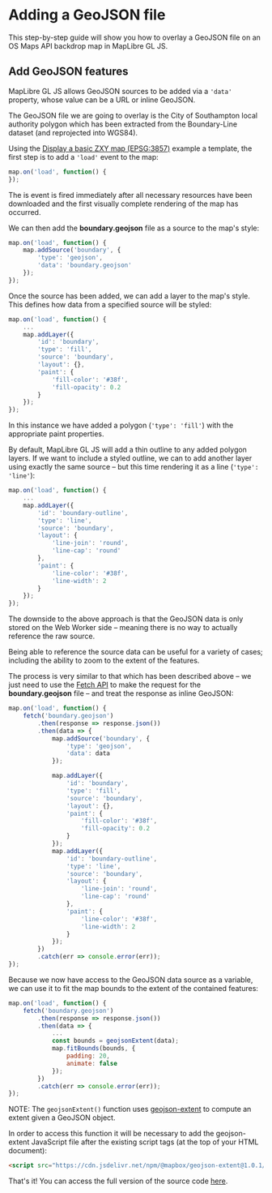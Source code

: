 # Adding a GeoJSON file

This step-by-step guide will show you how to overlay a GeoJSON file on an OS Maps API backdrop map in MapLibre GL JS.

## Add GeoJSON features

MapLibre GL JS allows GeoJSON sources to be added via a `'data'` property, whose value can be a URL or inline GeoJSON.

The GeoJSON file we are going to overlay is the City of Southampton local authority polygon which has been extracted from the Boundary-Line dataset (and reprojected into WGS84).

Using the [Display a basic ZXY map (EPSG:3857)](https://labs.os.uk/public/os-data-hub-examples/os-maps-api/zxy-3857-basic-map#maplibre-gl-js) example a template, the first step is to add a `'load'` event to the map:

```js
map.on('load', function() {
});
```

The is event is fired immediately after all necessary resources have been downloaded and the first visually complete rendering of the map has occurred.

We can then add the **boundary.geojson** file as a source to the map's style:

```js
map.on('load', function() {
    map.addSource('boundary', {
        'type': 'geojson',
        'data': 'boundary.geojson'
    });
});
```

Once the source has been added, we can add a layer to the map's style. This defines how data from a specified source will be styled:

```js
map.on('load', function() {
    ...
    map.addLayer({
        'id': 'boundary',
        'type': 'fill',
        'source': 'boundary',
        'layout': {},
        'paint': {
            'fill-color': '#38f',
            'fill-opacity': 0.2
        }
    });
});
```

In this instance we have added a polygon (`'type': 'fill'`) with the appropriate paint properties.

By default, MapLibre GL JS will add a thin outline to any added polygon layers. If we want to include a styled outline, we can to add another layer using exactly the same source &ndash; but this time rendering it as a line (`'type': 'line'`):

```js
map.on('load', function() {
    ...
    map.addLayer({
        'id': 'boundary-outline',
        'type': 'line',
        'source': 'boundary',
        'layout': {
            'line-join': 'round',
            'line-cap': 'round'
        },
        'paint': {
            'line-color': '#38f',
            'line-width': 2
        }
    });
});
```

The downside to the above approach is that the GeoJSON data is only stored on the Web Worker side &ndash; meaning there is no way to actually reference the raw source.

Being able to reference the source data can be useful for a variety of cases; including the ability to zoom to the extent of the features.

The process is very similar to that which has been described above &ndash; we just need to use the [Fetch API](https://developer.mozilla.org/en-US/docs/Web/API/Fetch_API) to make the request for the **boundary.geojson** file &ndash; and treat the response as inline GeoJSON:

```js
map.on('load', function() {
    fetch('boundary.geojson')
        .then(response => response.json())
        .then(data => {
            map.addSource('boundary', {
                'type': 'geojson',
                'data': data
            });

            map.addLayer({
                'id': 'boundary',
                'type': 'fill',
                'source': 'boundary',
                'layout': {},
                'paint': {
                    'fill-color': '#38f',
                    'fill-opacity': 0.2
                }
            });
            map.addLayer({
                'id': 'boundary-outline',
                'type': 'line',
                'source': 'boundary',
                'layout': {
                    'line-join': 'round',
                    'line-cap': 'round'
                },
                'paint': {
                    'line-color': '#38f',
                    'line-width': 2
                }
            });
        })
        .catch(err => console.error(err));
});
```

Because we now have access to the GeoJSON data source as a variable, we can use it to fit the map bounds to the extent of the contained features:

```js
map.on('load', function() {
    fetch('boundary.geojson')
        .then(response => response.json())
        .then(data => {
            ...
            const bounds = geojsonExtent(data);
            map.fitBounds(bounds, {
                padding: 20,
                animate: false
            });
        })
        .catch(err => console.error(err));
});
```

NOTE: The `geojsonExtent()` function uses [geojson-extent](https://github.com/mapbox/geojson-extent) to compute an extent given a GeoJSON object.

In order to access this function it will be necessary to add the geojson-extent JavaScript file after the existing script tags (at the top of your HTML document):

```html
<script src="https://cdn.jsdelivr.net/npm/@mapbox/geojson-extent@1.0.1/geojson-extent.js"></script>
```

That's it! You can access the full version of the source code [here](https://labs.os.uk/public/os-data-hub-tutorials/code-playground/#quick-start-adding-geojson-maplibre-gl-js).
